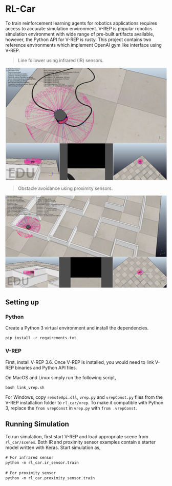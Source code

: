 # RL-Car

To train reinforcement learning agents for robotics applications requires access to accurate simulation environment. V-REP is popular robotics simulation environment with wide range of pre-built artifacts available, however, the Python API for V-REP is rusty. This project contains two reference environments which implement OpenAI gym like interface using V-REP.

> Line follower using infrared (IR) sensors.

![](./images/ir.png)

> Obstacle avoidance using proximity sensors.

![](./images/proxy.png)


## Setting up

### Python

Create a Python 3 virtual environment and install the dependencies.

```
pip install -r requirements.txt
```

### V-REP

First, install V-REP 3.6. Once V-REP is installed, you would need to link V-REP binaries and Python API files.

On MacOS and Linux simply run the following script,

```
bash link_vrep.sh
```

For Windows, copy `remoteApi.dll`, `vrep.py` and `vrepConst.py` files from the V-REP installation folder to `rl_car/vrep`. To make it compatible with Python 3, replace the `from vrepConst` in `vrep.py` with `from .vrepConst`.

## Running Simulation

To run simulation, first start V-REP and load appropriate scene from `rl_car/scenes`. Both IR and proximity sensor examples contain a starter model written with Keras. Start simulation as,

```
# For infrared sensor
python -m rl_car.ir_sensor.train

# For proximity sensor
python -m rl_car.proximity_sensor.train
```
